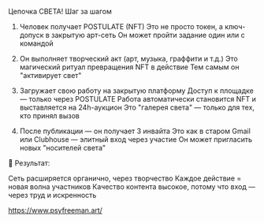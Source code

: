 Цепочка СВЕТА! Шаг за шагом

1. Человек получает POSTULATE (NFT)
Это не просто токен, а ключ-допуск в закрытую арт-сеть
Он может пройти задание один или с командой

2. Он выполняет творческий акт (арт, музыка, граффити и т.д.)
Это магический ритуал превращения NFT в действие
Тем самым он "активирует свет"

3. Загружает свою работу на закрытую платформу
Доступ к площадке — только через POSTULATE
Работа автоматически становится NFT и выставляется на 24h-аукцион
Это "галерея света" — только для тех, кто принял вызов

4. После публикации — он получает 3 инвайта
Это как в старом Gmail или Clubhouse — элитный вход через участие
Он может пригласить новых "носителей света"

🔁 Результат:

Сеть расширяется органично, через творчество
Каждое действие = новая волна участников
Качество контента высокое, потому что вход — через труд и искренность

https://www.psyfreeman.art/
